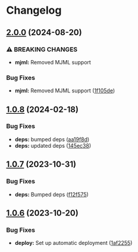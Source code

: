 # Changelog

## [2.0.0](https://github.com/postalsys/templates/compare/v1.0.8...v2.0.0) (2024-08-20)


### ⚠ BREAKING CHANGES

* **mjml:** Removed MJML support

### Bug Fixes

* **mjml:** Removed MJML support ([1f105de](https://github.com/postalsys/templates/commit/1f105def319a37f0c78b88e32de7fb25ae0c200e))

## [1.0.8](https://github.com/postalsys/templates/compare/v1.0.7...v1.0.8) (2024-02-18)


### Bug Fixes

* **deps:** bumped deps ([aa19f8d](https://github.com/postalsys/templates/commit/aa19f8dfbf8da7046afdf94585fc63a33e3d8e5e))
* **deps:** updated deps ([145ec38](https://github.com/postalsys/templates/commit/145ec3818bf2fd216429a82431a9be9c89386bc6))

## [1.0.7](https://github.com/postalsys/templates/compare/v1.0.6...v1.0.7) (2023-10-31)


### Bug Fixes

* **deps:** Bumped deps ([f12f575](https://github.com/postalsys/templates/commit/f12f5756feb44d1c1be4142dc33745de644636e9))

## [1.0.6](https://github.com/postalsys/templates/compare/v1.0.5...v1.0.6) (2023-10-20)


### Bug Fixes

* **deploy:** Set up automatic deployment ([1af2255](https://github.com/postalsys/templates/commit/1af2255e24bee74d13924a58854c271043ca35b6))
